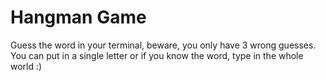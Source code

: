 # Hangman Game

Guess the word in your terminal, beware, you only have 3 wrong guesses. You can put in a single letter or if you know the word, type in the whole world :) 
